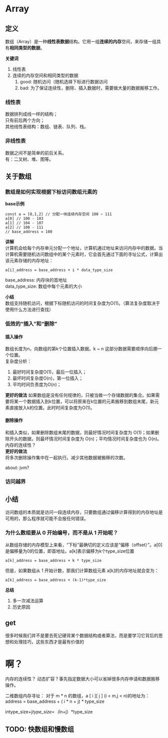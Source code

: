 # Array

## 定义
数组（Array）是一种**线性表数据**结构。它用一组**连续的内存**空间，来存储一组具有**相同类型的数据**。  

**关键词**  
1. 线性表
2. 连续的内存空间和相同类型的数据
   1. good: 随机访问（随机选择下标进行数据访问
   2. bad: 为了保证连续性，删除、插入数据时，需要做大量的数据搬移工作。

### 线性表
数据排列成线一样的结构；    
只有前后两个方向；  
其他线性表结构：数组、链表、队列、栈。  
### 非线性表
数据之间不是简单的前后关系。  
有：二叉树、堆、图等。

## 关于数组
### 数组是如何实现根据下标访问数组元素的
**base示例**
```
const a = [0,1,2] // 分配一块连续内存空间 100 ~ 111
a[0] // 100 - 103
a[1] // 104 - 107
a[2] // 108 - 111
// base_address = 100
```
**讲解**  
计算机会给每个内存单元分配一个地址，计算机通过地址来访问内存中的数据。当计算机需要随机访问数组中的某个元素时，它会首先通过下面的寻址公式，计算出该元素存储的内存地址：
```
a[i]_address = base_address + i * data_type_size
```
base_address: 内存块的首地址  
data_type_size: 数组中每个元素的大小  

**小结**  
数组支持随机访问，根据下标随机访问的时间复杂度为O(1)。（算法复杂度取决于使用什么方法进行查找）

### 低效的“插入”和“删除”
#### 插入操作
数组长度为n，向数组的第k个位置插入数据。k ~ n 这部分数据需要顺序向后挪一个位置。  
复杂度分析：
1. 最好时间复杂度O(1)，最后一位插入；
2. 最坏时间复杂度O(n)，第一位插入；
3. 平均时间负责度为O(n)；

**更好的做法**
如果数组是没有任何规律的，只被当做一个存储数据的集合。如果需要将某一个数据插入到k位置，可以将原来在k位置的元素搬移到数组末尾，新元素直接放入k的位置。此时时间复杂度为O(1)。
#### 删除操作
和插入类似，如果删除数组末尾的数据，则最好情况时间复杂度为 O(1)；如果删除开头的数据，则最坏情况时间复杂度为 O(n)；平均情况时间复杂度也为 O(n)。
内存的连续性？  
**更好的做法**  
将多次删除操作集中在一起执行。减少其他数据被搬移的次数。  

about: jvm?

### 访问越界


## 小结
访问数组的本质就是访问一段连续内存，只要数组通过偏移计算得到的内存地址是可用的，那么程序就可能不会报任何错误。  

### 为什么数组要从 0 开始编号，而不是从 1 开始呢？
从数组存储的内存模型上来看，“下标”最确切的定义应该是“偏移（offset）”。a[0]是偏移量为0的位置，即首地址。a[k]表示偏移为k个type_size位置
```
a[k]_address = base_address + k * type_size
```
但是，如果数组从 1 开始计数，那我们计算数组元素 a[k]的内存地址就会变为：
```
a[k]_address = base_address + (k-1)*type_size
```
**总结**  
1. 多一次减法运算
2. 历史原因

##  get
很多时候我们并不是要去死记硬背某个数据结构或者算法，而是要学习它背后的思想和处理技巧，这些东西才是最有价值的
# 啊？
内存的连续性？
动态扩容？事先指定数据大小可以省掉很多内存申请和数据搬移操作。  

二维数组内存寻址： 对于 m * n 的数组，a [ i ][ j ] (i < m,j < n)的地址为： address = base_address + ( i * n + j) * type_size

i*n*type_size+j*type_size=（i*n+j）*type_size


## TODO: 快数组和慢数组
